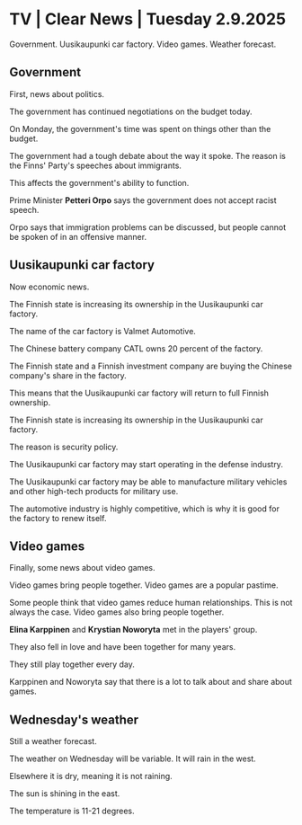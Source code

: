 # TV | Clear News | Tuesday 2.9.2025

Government. Uusikaupunki car factory. Video games. Weather forecast.

## Government

First, news about politics.

The government has continued negotiations on the budget today.

On Monday, the government's time was spent on things other than the budget.

The government had a tough debate about the way it spoke. The reason is the Finns' Party's speeches about immigrants.

This affects the government's ability to function.

Prime Minister **Petteri Orpo** says the government does not accept racist speech.

Orpo says that immigration problems can be discussed, but people cannot be spoken of in an offensive manner.

## Uusikaupunki car factory

Now economic news.

The Finnish state is increasing its ownership in the Uusikaupunki car factory.

The name of the car factory is Valmet Automotive.

The Chinese battery company CATL owns 20 percent of the factory.

The Finnish state and a Finnish investment company are buying the Chinese company's share in the factory.

This means that the Uusikaupunki car factory will return to full Finnish ownership.

The Finnish state is increasing its ownership in the Uusikaupunki car factory.

The reason is security policy.

The Uusikaupunki car factory may start operating in the defense industry.

The Uusikaupunki car factory may be able to manufacture military vehicles and other high-tech products for military use.

The automotive industry is highly competitive, which is why it is good for the factory to renew itself.

## Video games

Finally, some news about video games.

Video games bring people together. Video games are a popular pastime.

Some people think that video games reduce human relationships. This is not always the case. Video games also bring people together.

**Elina Karppinen** and **Krystian Noworyta** met in the players' group.

They also fell in love and have been together for many years.

They still play together every day.

Karppinen and Noworyta say that there is a lot to talk about and share about games.

## Wednesday's weather

Still a weather forecast.

The weather on Wednesday will be variable. It will rain in the west.

Elsewhere it is dry, meaning it is not raining.

The sun is shining in the east.

The temperature is 11-21 degrees.
